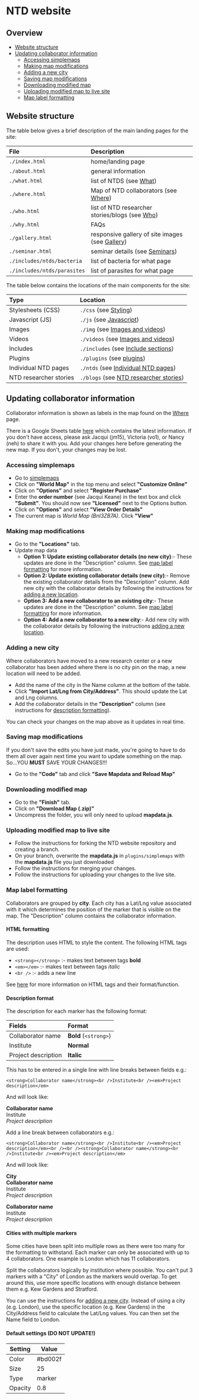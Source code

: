 # NTD website

## Overview

* [Website structure](#website-structure)
* [Updating collaborator information](#updating-collaborator-information)
	* [Accessing simplemaps](#accessing-simplemaps)
	* [Making map modifications](#making-map-modifications)
	* [Adding a new city](#adding-a-new-city)
	* [Saving map modifications](#saving-map-modifications)
	* [Downloading modified map](#downloading-modified-map)
	* [Uploading modified map to live site](#uploading-modified-map-to-live-site)
	* [Map label formatting](#map-label-formatting)
	

## Website structure

The table below gives a brief description of the main landing pages for the site:

| File                       | Description                                                 |
| :-----------               | :--------------------                                       |
| `./index.html`             | home/landing page                                           |
| `./about.html`             | general information                                         |
| `./what.html`              | list of NTDS (see [What](#what))                            |
| `./where.html`             | Map of NTD collaborators (see [Where](#where))              |
| `./who.html`               | list of NTD researcher stories/blogs (see [Who](#who))      |
| `./why.html`               | FAQs                                                        |
| `./gallery.html`           | responsive gallery of site images (see [Gallery](#gallery)) |
| `./seminar.html`           | seminar details (see [Seminars](#seminars))                 |
| `./includes/ntds/bacteria` | list of bacteria for what page                              |
| `./includes/ntds/parasites`| list of parasites for what page                             |

The table below contains the locations of the main components for the site:

| Type                   | Location                                                          |
| :------------------    | :--------------------                                             |
| Stylesheets (CSS)      | `./css` (see [Styling](#styling))                                 |
| Javascript (JS)        | `./js` (see [Javascript](#javascript))                            |
| Images                 | `./img` (see [Images and videos](#images-and-videos))             |
| Videos                 | `./videos` (see [Images and videos](#images-and-videos))          |
| Includes               | `./includes` (see [Include sections](#include-sections))          |
| Plugins                | `./plugins` (see [plugins](#plugins))                             |
| Individual NTD pages   | `./ntds` (see [Individual NTD pages](#individual-ntd-pages))      |
| NTD researcher stories | `./blogs` (see [NTD researcher stories](#ntd-researcher-stories)) |






## Updating collaborator information

Collaborator information is shown as labels in the map found on the [Where](www.neglectedtropicaldisease.org/where.html) page.  

There is a Google Sheets table [here](https://docs.google.com/spreadsheets/d/11rIyKeM7BPmYhSUbeNetJRGo0pA2l2G6Ze6l5PxU0UQ) which contains the latest information. If you don't have access, please ask Jacqui (jm15), Victoria (vo1), or Nancy (neh) to share it with you. Add your changes here before generating the new map.  If you don't, your changes may be lost.

### Accessing simplemaps

* Go to [simplemaps](https://simplemaps.com/)
* Click on **"World Map"** in the top menu and select **"Customize Online"**
* Click on **"Options"** and select **"Register Purchase"**
* Enter the **order number** (see Jacqui Keane) in the text box and click **"Submit"**. You should now see **"Licensed"** next to the Options button.
* Click on **"Options"** and select **"View Order Details"**
* The current map is *World Map (Bnl3ZB7A)*. Click **"View"**

### Making map modifications

* Go to the **"Locations"** tab.
* Update map data
  * **Option 1: Update existing collaborator details (no new city)**:- These updates are done in the "Description" column.  See [map label formatting](#map-label-formatting) for more information.
  * **Option 2: Update existing collaborator details (new city)**:- Remove the existing collaborator details from the "Description" column. Add new city with the collaborator details by following the instructions for [adding a new location](#adding-a-new-city).
  * **Option 3: Add a new collaborator to an existing city**:- These updates are done in the "Description" column.  See [map label formatting](#map-label-formatting) for more information.
  * **Option 4: Add a new collaborator to a new city**:- Add new city with the collaborator details by following the instructions [adding a new location](#adding-a-new-city).

### Adding a new city

Where collaborators have moved to a new research center or a new collaborator has been added where there is no city pin on the map, a new location will need to be added.

* Add the name of the city in the Name column at the bottom of the table. 
* Click **"Import Lat/Lng from City/Address"**. This should update the  Lat and Lng columns.
* Add the collaborator details in the **"Description"** column (see instructions for [description formatting](#description-format)).

You can check your changes on the map above as it updates in real time.

### Saving map modifications

If you don't save the edits you have just made, you're going to have to do them all over again next time you want to update something on the map. So...YOU **MUST** SAVE YOUR CHANGES!!!

*  Go to the **"Code"** tab and click **"Save Mapdata and Reload Map"**

### Downloading modified map

* Go to the **"Finish"** tab.
* Click on **"Download Map (.zip)"**
* Uncompress the folder, you will only need to upload **mapdata.js**.

### Uploading modified map to live site
 
* Follow the instructions for forking the NTD website repository and creating a branch.
* On your branch, overwrite the **mapdata.js** in `plugins/simplemaps` with the **mapdata.js** file you just downloaded
* Follow the instructions for merging your changes.
* Follow the instructions for uploading your changes to the live site.

### Map label formatting

Collaborators are grouped by **city**. Each city has a Lat/Lng value associated with it which determines the position of the marker that is visible on the map. The "Description" column contains the collaborator information.

#### HTML formatting

The description uses HTML to style the content. The following HTML tags are used:

* `<strong></strong>` :- makes text between tags **bold**
* `<em></em>` :- makes text between tags *italic*
* `<br />` :- adds a new line

See [here](https://www.w3schools.com/tags/ref_byfunc.asp) for more information on HTML tags and their format/function.

#### Description format

The description for each marker has the following format:

| Fields              | Format                |
| :------------------ | :-------------------- |
| Collaborator name   | **Bold** (`<strong>`) |
| Institute           | **Normal**            |
| Project description | **Italic**            |

This has to be entered in a single line with line breaks between fields e.g.:

`<strong>Collaborator name</strong><br />Institute<br /><em>Project description</em>` 

And will look like:

**Collaborator name**  
Institute  
*Project description*  

Add a line break between collaborators e.g.:

`<strong>Collaborator name</strong><br />Institute<br /><em>Project description</em><br /><br /><strong>Collaborator name</strong><br />Institute<br /><em>Project description</em>`

And will look like:

**City**  
**Collaborator name**  
Institute  
*Project description*  

**Collaborator name**  
Institute  
*Project description*  

#### Cities with multiple markers

Some cities have been split into multiple rows as there were too many for the formatting to withstand. Each marker can only be associated with up to 4 collaborators. One example is London which has 11 collaborators. 

Split the collaborators logically by institution where possible. You can't put 3 markers with a "City" of London as the markers would overlap. To get around this, use more specific locations with enough distance between them e.g. Kew Gardens and Stratford.

You can use the instructions for [adding a new city](#adding-a-new-city). Instead of using a city (e.g. London), use the specific location (e.g. Kew Gardens) in the City/Address field to calculate the Lat/Lng values.  You can then set the Name field to London.

#### Default settings (DO NOT UPDATE!)

| **Setting** | **Value** |
| ----------- | --------- |
| Color       | #bd002f   |
| Size        | 25        |
| Type        | marker    |    
| Opacity     | 0.8       |
